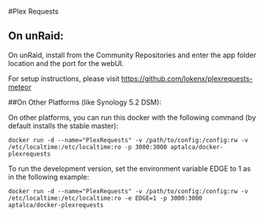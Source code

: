 #Plex Requests 

## On unRaid:

On unRaid, install from the Community Repositories and enter the app folder location and the port for the webUI.

For setup instructions, please visit https://github.com/lokenx/plexrequests-meteor

##On Other Platforms (like Synology 5.2 DSM):

On other platforms, you can run this docker with the following command (by default installs the stable master):

```
docker run -d --name="PlexRequests" -v /path/to/config:/config:rw -v /etc/localtime:/etc/localtime:ro -p 3000:3000 aptalca/docker-plexrequests
```

To run the development version, set the environment variable EDGE to 1 as in the following example:

```
docker run -d --name="PlexRequests" -v /path/to/config:/config:rw -v /etc/localtime:/etc/localtime:ro -e EDGE=1 -p 3000:3000 aptalca/docker-plexrequests
```
